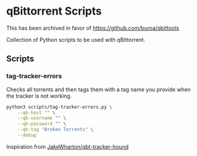 # qBittorrent Scripts

This has been archived in favor of https://github.com/buroa/qbittools

Collection of Python scripts to be used with qBittorrent.

## Scripts

### tag-tracker-errors

Checks all torrents and then tags them with a tag name you provide when the tracker is not working.

```sh
python3 scripts/tag-tracker-errors.py \
    --qb-host "" \
    --qb-username "" \
    --qb-password "" \
    --qb-tag "Broken Torrents" \
    --debug
```

Inspiration from [JakeWharton/qbt-tracker-hound](https://github.com/JakeWharton/qbt-tracker-hound)
